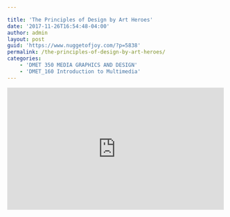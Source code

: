 ```yaml
---

title: 'The Principles of Design by Art Heroes'
date: '2017-11-26T16:54:48-04:00'
author: admin
layout: post
guid: 'https://www.nuggetofjoy.com/?p=5838'
permalink: /the-principles-of-design-by-art-heroes/
categories:
    - 'DMET 350 MEDIA GRAPHICS AND DESIGN'
    - 'DMET_160 Introduction to Multimedia'
---
```


<iframe allow="accelerometer; autoplay; clipboard-write; encrypted-media; gyroscope; picture-in-picture; web-share" allowfullscreen="" frameborder="0" height="281" loading="lazy" referrerpolicy="strict-origin-when-cross-origin" src="https://www.youtube.com/embed/ZK86XQ1iFVs?feature=oembed" title="The Principles of Design" width="500"></iframe>